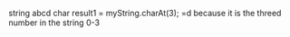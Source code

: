 string abcd
	char result1 = myString.charAt(3); 
  =d because it is the threed number in the string 0-3
